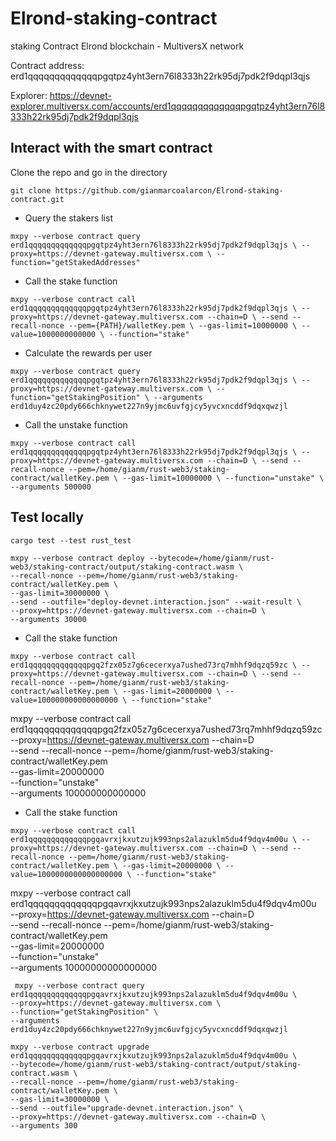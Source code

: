 # Elrond-staking-contract

staking Contract
Elrond blockchain - MultiversX network

Contract address: erd1qqqqqqqqqqqqqpgqtpz4yht3ern76l8333h22rk95dj7pdk2f9dqpl3qjs

Explorer: https://devnet-explorer.multiversx.com/accounts/erd1qqqqqqqqqqqqqpgqtpz4yht3ern76l8333h22rk95dj7pdk2f9dqpl3qjs

## Interact with the smart contract

Clone the repo and go in the directory

`git clone https://github.com/gianmarcoalarcon/Elrond-staking-contract.git`

- Query the stakers list

`mxpy --verbose contract query erd1qqqqqqqqqqqqqpgqtpz4yht3ern76l8333h22rk95dj7pdk2f9dqpl3qjs \
    --proxy=https://devnet-gateway.multiversx.com \
    --function="getStakedAddresses"`

- Call the stake function

`mxpy --verbose contract call erd1qqqqqqqqqqqqqpgqtpz4yht3ern76l8333h22rk95dj7pdk2f9dqpl3qjs \
    --proxy=https://devnet-gateway.multiversx.com --chain=D \
    --send --recall-nonce --pem={PATH}/walletKey.pem \
    --gas-limit=10000000 \
    --value=1000000000000 \
    --function="stake"`

- Calculate the rewards per user

`mxpy --verbose contract query erd1qqqqqqqqqqqqqpgqtpz4yht3ern76l8333h22rk95dj7pdk2f9dqpl3qjs \
    --proxy=https://devnet-gateway.multiversx.com \
    --function="getStakingPosition" \
    --arguments erd1duy4zc20pdy666chknywet227n9yjmc6uvfgjcy5yvcxncddf9dqxqwzjl`

- Call the unstake function

`mxpy --verbose contract call erd1qqqqqqqqqqqqqpgqtpz4yht3ern76l8333h22rk95dj7pdk2f9dqpl3qjs \
    --proxy=https://devnet-gateway.multiversx.com --chain=D \
    --send --recall-nonce --pem=/home/gianm/rust-web3/staking-contract/walletKey.pem \
    --gas-limit=10000000 \
    --function="unstake" \
    --arguments 500000`

## Test locally

`cargo test --test rust_test`

    mxpy --verbose contract deploy --bytecode=/home/gianm/rust-web3/staking-contract/output/staking-contract.wasm \
    --recall-nonce --pem=/home/gianm/rust-web3/staking-contract/walletKey.pem \
    --gas-limit=30000000 \
    --send --outfile="deploy-devnet.interaction.json" --wait-result \
    --proxy=https://devnet-gateway.multiversx.com --chain=D \
    --arguments 30000

- Call the stake function

`mxpy --verbose contract call erd1qqqqqqqqqqqqqpgq2fzx05z7g6cecerxya7ushed73rq7mhhf9dqzq59zc \
    --proxy=https://devnet-gateway.multiversx.com --chain=D \
    --send --recall-nonce --pem=/home/gianm/rust-web3/staking-contract/walletKey.pem \
    --gas-limit=20000000 \
    --value=100000000000000000 \
    --function="stake"`

mxpy --verbose contract call erd1qqqqqqqqqqqqqpgq2fzx05z7g6cecerxya7ushed73rq7mhhf9dqzq59zc \
 --proxy=https://devnet-gateway.multiversx.com --chain=D \
 --send --recall-nonce --pem=/home/gianm/rust-web3/staking-contract/walletKey.pem \
 --gas-limit=20000000 \
 --function="unstake" \
 --arguments 100000000000000

- Call the stake function

`mxpy --verbose contract call erd1qqqqqqqqqqqqqpgqavrxjkxutzujk993nps2alazuklm5du4f9dqv4m00u \
    --proxy=https://devnet-gateway.multiversx.com --chain=D \
    --send --recall-nonce --pem=/home/gianm/rust-web3/staking-contract/walletKey.pem \
    --gas-limit=20000000 \
    --value=1000000000000000000 \
    --function="stake"`

mxpy --verbose contract call erd1qqqqqqqqqqqqqpgqavrxjkxutzujk993nps2alazuklm5du4f9dqv4m00u \
 --proxy=https://devnet-gateway.multiversx.com --chain=D \
 --send --recall-nonce --pem=/home/gianm/rust-web3/staking-contract/walletKey.pem \
 --gas-limit=20000000 \
 --function="unstake" \
 --arguments 10000000000000000

     mxpy --verbose contract query erd1qqqqqqqqqqqqqpgqavrxjkxutzujk993nps2alazuklm5du4f9dqv4m00u \
    --proxy=https://devnet-gateway.multiversx.com \
    --function="getStakingPosition" \
    --arguments erd1duy4zc20pdy666chknywet227n9yjmc6uvfgjcy5yvcxncddf9dqxqwzjl

    mxpy --verbose contract upgrade erd1qqqqqqqqqqqqqpgqavrxjkxutzujk993nps2alazuklm5du4f9dqv4m00u \
    --bytecode=/home/gianm/rust-web3/staking-contract/output/staking-contract.wasm \
    --recall-nonce --pem=/home/gianm/rust-web3/staking-contract/walletKey.pem \
    --gas-limit=30000000 \
    --send --outfile="upgrade-devnet.interaction.json" \
    --proxy=https://devnet-gateway.multiversx.com --chain=D \
    --arguments 300
